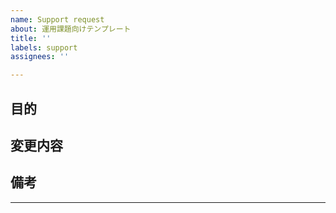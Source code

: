 ```yaml
---
name: Support request
about: 運用課題向けテンプレート
title: ''
labels: support
assignees: ''

---
```


<!--
タイトルはどのように運用を改善したいかを書く
-->

## 目的
<!-- 具体的に運用のどの部分が改善されるかを書く -->

## 変更内容
<!-- どういう風に運用を変更したいかを書く -->

## 備考
---
